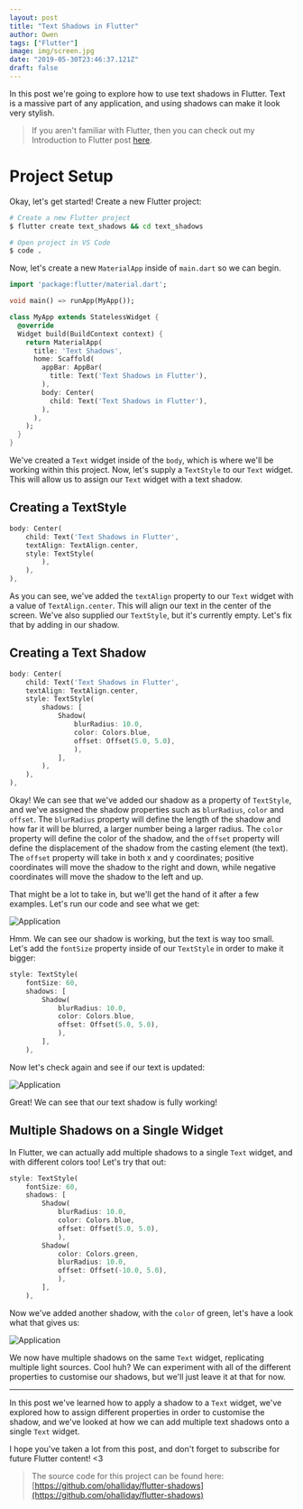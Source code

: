 ```yaml
---
layout: post
title: "Text Shadows in Flutter"
author: Owen
tags: ["Flutter"]
image: img/screen.jpg
date: "2019-05-30T23:46:37.121Z"
draft: false
---
```


In this post we're going to explore how to use text shadows in Flutter. Text is a massive part of any application, and using shadows can make it look very stylish.

>If you aren't familiar with Flutter, then you can check out my Introduction to Flutter post [here](https://owenhalliday.co.uk/introduction-to-flutter/).

# Project Setup

Okay, let's get started! Create a new Flutter project:

```bash
# Create a new Flutter project
$ flutter create text_shadows && cd text_shadows

# Open project in VS Code
$ code .

```

Now, let's create a new `MaterialApp` inside of `main.dart` so we can begin.

```dart
import 'package:flutter/material.dart';

void main() => runApp(MyApp());

class MyApp extends StatelessWidget {
  @override
  Widget build(BuildContext context) {
    return MaterialApp(
      title: 'Text Shadows',
      home: Scaffold(
        appBar: AppBar(
          title: Text('Text Shadows in Flutter'),
        ),
        body: Center(
          child: Text('Text Shadows in Flutter'),
        ),
      ),
    );
  }
}
```

We've created a `Text` widget inside of the `body`, which is where we'll be working within this project. Now, let's supply a `TextStyle` to our `Text` widget. This will allow us to assign our `Text` widget with a text shadow.

## Creating a TextStyle

```dart
body: Center(
    child: Text('Text Shadows in Flutter',
    textAlign: TextAlign.center,
    style: TextStyle(
        ),
    ),
),
```

As you can see, we've added the `textAlign` property to our `Text` widget with a value of `TextAlign.center`. This will align our text in the center of the screen. We've also supplied our `TextStyle`, but it's currently empty. Let's fix that by adding in our shadow.

## Creating a Text Shadow

```dart
body: Center(
    child: Text('Text Shadows in Flutter',
    textAlign: TextAlign.center,
    style: TextStyle(
        shadows: [
            Shadow(
                blurRadius: 10.0,
                color: Colors.blue,
                offset: Offset(5.0, 5.0),
                ),
            ],
        ),
    ),
),
```

Okay! We can see that we've added our shadow as a property of `TextStyle`, and we've assigned the shadow properties such as `blurRadius`, `color` and `offset`. The `blurRadius` property will define the length of the shadow and how far it will be blurred, a larger number being a larger radius. The `color` property will define the color of the shadow, and the `offset` property will define the displacement of the shadow from the casting element (the text). The `offset` property will take in both x and y coordinates; positive coordinates will move the shadow to the right and down, while negative coordinates will move the shadow to the left and up.

That might be a lot to take in, but we'll get the hand of it after a few examples. Let's run our code and see what we get:

![Application](img/text-shadows/textshadows1.png)

Hmm. We can see our shadow is working, but the text is way too small. Let's add the `fontSize` property inside of our `TextStyle` in order to make it bigger:

```dart
style: TextStyle(
    fontSize: 60,
    shadows: [
        Shadow(
            blurRadius: 10.0,
            color: Colors.blue,
            offset: Offset(5.0, 5.0),
            ),
        ],
    ),
```

Now let's check again and see if our text is updated:

![Application](img/text-shadows/textshadows2.png)

Great! We can see that our text shadow is fully working! 

## Multiple Shadows on a Single Widget

In Flutter, we can actually add multiple shadows to a single `Text` widget, and with different colors too! Let's try that out:

```dart
style: TextStyle(
    fontSize: 60,
    shadows: [
        Shadow(
            blurRadius: 10.0,
            color: Colors.blue,
            offset: Offset(5.0, 5.0),
            ),
        Shadow(
            color: Colors.green,
            blurRadius: 10.0,
            offset: Offset(-10.0, 5.0),
            ),
        ],
    ),
```

Now we've added another shadow, with the `color` of green, let's have a look what that gives us:

![Application](img/text-shadows/textshadows3.png)

We now have multiple shadows on the same `Text` widget, replicating multiple light sources. Cool huh? We can experiment with all of the different properties to customise our shadows, but we'll just leave it at that for now.

---
In this post we've learned how to apply a shadow to a `Text` widget, we've explored how to assign different properties in order to customise the shadow, and we've looked at how we can add multiple text shadows onto a single `Text` widget.

I hope you've taken a lot from this post, and don't forget to subscribe for future Flutter content! <3

>The source code for this project can be found here:
>[https://github.com/ohalliday/flutter-shadows](https://github.com/ohalliday/flutter-shadows)